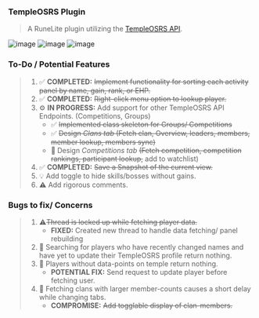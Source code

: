 ### TempleOSRS Plugin

> A RuneLite plugin utilizing the [TempleOSRS API](https://templeosrs.com/api_doc.php). <br>

![image](https://user-images.githubusercontent.com/60162255/169375155-3bf2767d-865a-4c9e-8e8f-52ff9c2e109b.png)
![image](https://user-images.githubusercontent.com/60162255/169953435-ee505ccb-32b9-4df7-93ce-b616b35a86cd.png)
![image](https://user-images.githubusercontent.com/60162255/169951048-81a59620-81d3-4ec6-a756-aad5854c0474.png)

### To-Do / Potential Features

> 1. ✅ **COMPLETED:** ~~Implement functionality for sorting each activity panel by name, gain, rank, or EHP.~~
> 2. ✅ **COMPLETED:** ~~Right-click menu option to lookup player.~~
> 3. ⚙️ **IN PROGRESS:** Add support for other TempleOSRS API Endpoints. (Competitions, Groups)
>     * ✅ ~~Implemented class skeleton for Groups/ Competitions~~
>     * ✅ ~~Design *Clans tab* (Fetch clan, Overview, leaders, members, member lookup, members sync)~~
>     * 🔧 Design *Competitions tab* ~~(Fetch competition, competition rankings, participant lookup,~~ add to watchlist)
> 4. ✅ **COMPLETED:** ~~Save a Snapshot of the current view.~~
> 5. 💡 Add toggle to hide skills/bosses without gains.
> 6. ⚠️ Add rigorous comments.

### Bugs to fix/ Concerns

> 1. ⚠️~~Thread is locked up while fetching player data.~~
>    * **FIXED:** Created new thread to handle data fetching/ panel rebuilding
> 2. 🐛 Searching for players who have recently changed names and have yet to update their TempleOSRS profile return nothing.
> 3. 🐛 Players without data-points on temple return nothing.
>    * **POTENTIAL FIX:** Send request to update player before fetching user.
> 4. 📓 Fetching clans with larger member-counts causes a short delay while changing tabs.
>    * **COMPROMISE:** ~~Add togglable display of clan-members.~~

